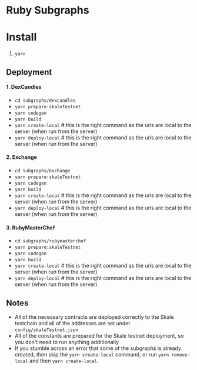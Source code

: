 # Ruby Subgraphs

# Install

1. `yarn`


## Deployment

#### 1. DexCandles

- `cd subgraphs/dexcandles`
- `yarn prepare:skaleTestnet`
- `yarn codegen`
- `yarn build`
- `yarn create-local` # this is the right command as the urls are local to the server (when run from the server)
- `yarn deploy-local` # this is the right command as the urls are local to the server (when run from the server)


#### 2. Exchange

- `cd subgraphs/exchange`
- `yarn prepare:skaleTestnet`
- `yarn codegen`
- `yarn build`
- `yarn create-local` # this is the right command as the urls are local to the server (when run from the server)
- `yarn deploy-local` # this is the right command as the urls are local to the server (when run from the server)


#### 3. RubyMasterChef
- `cd subgraphs/rubymasterchef`
- `yarn prepare:skaleTestnet`
- `yarn codegen`
- `yarn build`
- `yarn create-local` # this is the right command as the urls are local to the server (when run from the server)
- `yarn deploy-local` # this is the right command as the urls are local to the server (when run from the server)

## Notes

- All of the necessary contracts are deployed correctly to the Skale testchain and all of the addresses are set under `config/skaleTestnet.json`
- All of the constants are prepared for the Skale testnet deployment, so you don't need to run anything additionally
- If you stumble across an error that some of the subgraphs is already created, then skip the `yarn create-local` command, or run `yarn remove-local` and then `yarn create-local`.

